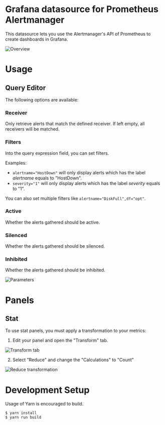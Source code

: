# Grafana datasource for Prometheus Alertmanager

This datasource lets you use the Alertmanager's API of Prometheus to create dashboards in Grafana.

![Overview](https://raw.githubusercontent.com/camptocamp/grafana-prometheus-alertmanager-datasource/master/src/img/overview.png)

# Usage

## Query Editor

The following options are available:

### Receiver

Only retrieve alerts that match the defined receiver. If left empty, all receivers will be matched.

### Filters

Into the query expression field, you can set filters.

Examples:

 - `alertname="HostDown"` will only display alerts which has the label *alertname* equals to "HostDown".
 - `severity="1"` will only display alerts which has the label *severity* equals to "1".

You can also set multiple filters like `alertname="DiskFull",df="opt"`.

### Active

Whether the alerts gathered should be active.

### Silenced

Whether the alerts gathered should be silenced.

### Inhibited

Whether the alerts gathered should be inhibited.

![Parameters](https://raw.githubusercontent.com/camptocamp/grafana-prometheus-alertmanager-datasource/master/src/img/table.png)

# Panels

## Stat

To use stat panels, you must apply a transformation to your metrics:

1. Edit your panel and open the "Transform" tab.

![Transform tab](https://raw.githubusercontent.com/camptocamp/grafana-prometheus-alertmanager-datasource/master/src/img/singlestat-transform.png)

2. Select "Reduce" and change the "Calculations" to "Count"

![Reduce transformation](https://raw.githubusercontent.com/camptocamp/grafana-prometheus-alertmanager-datasource/master/src/img/singlestat-reduce.png)

# Development Setup

Usage of Yarn is encouraged to build.

```shell
$ yarn install
$ yarn run build
```
